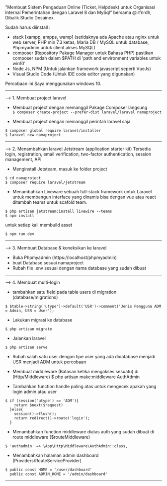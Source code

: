 "Membuat Sistem Pengaduan Online (Ticket, Helpdesk) untuk Organisasi Internal Pemerintahan dengan Laravel 8 dan MySql" 
bersama @irfnrdh, Dibalik Studio Desainex.

Sudah harus diinstall :
- stack [xampp, ampps, wamp]  (setidaknya ada Apache atau nginx untuk web server, PHP min 7.3 ketas, Maria DB / MySQL untuk database, Phpmyadmin untuk client akses MySQL)
- composer (Repository Pakage Manager untuk Bahasa PHP) pastikan composer sudah dalam $PATH di 'path and environment variables untuk win10'
- Node Js, NPM (Untuk jalankan framework javascript seperti VueJs)
- Visual Studio Code (Untuk IDE code editor yang digunakan)

Percobaan ini Saya menggunakan windows 10.

----------------------------------------------------------------------------------------
--> 1. Membuat project laravel
- Membuat project dengan memanggil Pakage Composer langsung  
```$ composer create-project --prefer-dist laravel/laravel namaproject```

- Membuat project dengan memanggil perintah laravel saja 
```
$ composer global require laravel/installer
$ laravel new namaproject
```

----------------------------------------------------------------------------------------
--> 2. Menambahkan laravel Jetstream (application starter kit)
Tersedia  login, registration, email verification, 
two-factor authentication, session management, API

- Menginstall Jetsteam, masuk ke folder project  
``` 
$ cd namaproject
$ composer require laravel/jetstream 
``` 

- Menambahkan Liveware 
sebuah full-stack framework untuk Laravel untuk membangun 
interface yang dinamis bisa dengan vue atau react  
ditambah teams untuk scafold team.  
```
$ php artisan jetstream:install livewire --teams
$ npm install
```
untuk setiap kali membuild asset
```
$ npm run dev
```
----------------------------------------------------------------------------------------
--> 3. Membuat Database & koneksikan ke laravel
- Buka Phpmyadmin (https://localhost/phpmyadmin)
- buat Database sesuai namaproject
- Rubah file .env sesuai dengan nama database yang sudah dibuat
----------------------------------------------------------------------------------------
--> 4. Membuat multi-login 
- tambahkan satu field pada table users di migration (database/migrations)  
```
$ $table->string('utype')->default('USR')->comment('Jenis Pengguna ADM = Admin, USR = User');
```

- Lakukan migrasi ke database  
```
$ php artisan migrate
```
- Jalankan laravel  
```
$ php artisan serve
```

- Rubah salah satu user dengan tipe user yang ada didatabase menjadi USR menjadi ADM untuk percobaan

- Membuat middleware (Batasan ketika mengakses sesuatu) di (Http/Middleware) 
$ php artisan make:middleware AuthAdmin 
- Tambahkan function handle paling atas untuk mengecek apakah yang login admin atau user  
```
$ if (session('utype') == 'ADM'){
    return $next($request)
  }else{
    session()->flush();
    return redirect()->route('login');
  }
```
- Menambahkan function middleware diatas auth yang sudah dibuat di route middleware ($routeMiddleware)  
```
$ 'authadmin' => \App\Http\Middleware\AuthAdmin::class,
```

- Menambahkan halaman admin dashboard (Providers/RouteServiceProvider)
```
$ public const HOME = '/user/dashboard'
  public const ADMIN_HOME = '/admin/dashboard'
```

----------------------------------------------------------------------------------------
